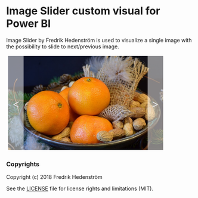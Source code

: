 # Image Slider custom visual for Power BI

Image Slider by Fredrik Hedenström is used to visualize a single image with the possibility to slide to next/previous image.

![Alt text](assets/Screendump1.png?raw=true "Title")

### Copyrights

Copyright (c) 2018 Fredrik Hedenström

See the [LICENSE](/LICENSE) file for license rights and limitations (MIT).
